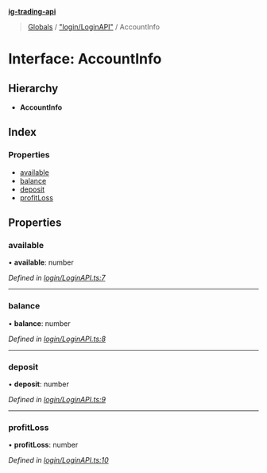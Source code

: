 **[ig-trading-api](../README.md)**

> [Globals](../globals.md) / ["login/LoginAPI"](../modules/_login_loginapi_.md) / AccountInfo

# Interface: AccountInfo

## Hierarchy

* **AccountInfo**

## Index

### Properties

* [available](_login_loginapi_.accountinfo.md#available)
* [balance](_login_loginapi_.accountinfo.md#balance)
* [deposit](_login_loginapi_.accountinfo.md#deposit)
* [profitLoss](_login_loginapi_.accountinfo.md#profitloss)

## Properties

### available

•  **available**: number

*Defined in [login/LoginAPI.ts:7](https://github.com/bennycode/ig-trading-api/blob/609342c/src/login/LoginAPI.ts#L7)*

___

### balance

•  **balance**: number

*Defined in [login/LoginAPI.ts:8](https://github.com/bennycode/ig-trading-api/blob/609342c/src/login/LoginAPI.ts#L8)*

___

### deposit

•  **deposit**: number

*Defined in [login/LoginAPI.ts:9](https://github.com/bennycode/ig-trading-api/blob/609342c/src/login/LoginAPI.ts#L9)*

___

### profitLoss

•  **profitLoss**: number

*Defined in [login/LoginAPI.ts:10](https://github.com/bennycode/ig-trading-api/blob/609342c/src/login/LoginAPI.ts#L10)*
